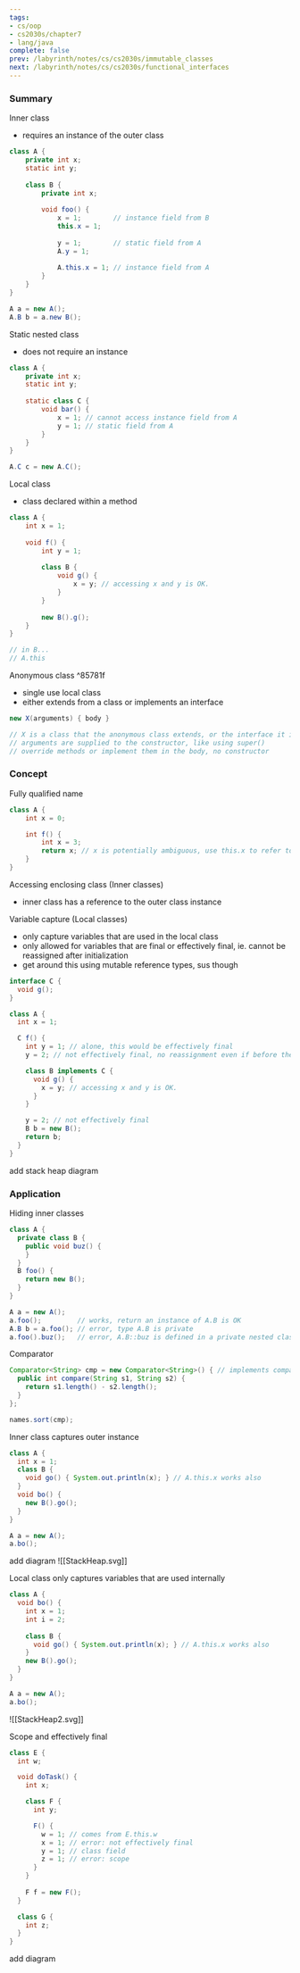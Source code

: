 ```yaml
---
tags:
- cs/oop
- cs2030s/chapter7
- lang/java
complete: false
prev: /labyrinth/notes/cs/cs2030s/immutable_classes
next: /labyrinth/notes/cs/cs2030s/functional_interfaces
---
```


   

### Summary
Inner class
- requires an instance of the outer class
```java
class A {
	private int x;
	static int y;
	
	class B {
		private int x;
		
	    void foo() {
		    x = 1;        // instance field from B
			this.x = 1;
			
		    y = 1;        // static field from A
		    A.y = 1; 
			
		    A.this.x = 1; // instance field from A
	    }
	}
}

A a = new A();
A.B b = a.new B();
```

Static nested class
- does not require an instance
```java
class A {
	private int x;
	static int y;
	
	static class C {
		void bar() {
		    x = 1; // cannot access instance field from A
		    y = 1; // static field from A
	    }
	}
}

A.C c = new A.C();
```

Local class
- class declared within a method
```java
class A {
    int x = 1;
	
    void f() {
	    int y = 1;
		
	    class B {
		    void g() {
		        x = y; // accessing x and y is OK.
			}
	    }
		
	    new B().g();
	}
}

// in B...
// A.this
```

Anonymous class ^85781f
- single use local class
- either extends from a class or implements an interface
```java
new X(arguments) { body }

// X is a class that the anonymous class extends, or the interface it implements
// arguments are supplied to the constructor, like using super()
// override methods or implement them in the body, no constructor
```

### Concept
Fully qualified name
```java
class A {
	int x = 0;

	int f() {
		int x = 3;
		return x; // x is potentially ambiguous, use this.x to refer to outer x
	}
}	
```

Accessing enclosing class (Inner classes)
- inner class has a reference to the outer class instance

Variable capture (Local classes)
- only capture variables that are used in the local class
- only allowed for variables that are final or effectively final, ie. cannot be reassigned after initialization
- get around this using mutable reference types, sus though
```java
interface C {
  void g();
}

class A {
  int x = 1;

  C f() {
    int y = 1; // alone, this would be effectively final
    y = 2; // not effectively final, no reassignment even if before the local class is declared

    class B implements C {
      void g() {
        x = y; // accessing x and y is OK.
      }
    }

	y = 2; // not effectively final
    B b = new B();
    return b;
  }
}
```
 add stack heap diagram

### Application
Hiding inner classes
```java
class A {
  private class B {
    public void buz() { 
    }
  }
  B foo() {
    return new B();
  }
}

A a = new A();
a.foo();         // works, return an instance of A.B is OK
A.B b = a.foo(); // error, type A.B is private
a.foo().buz();   // error, A.B::buz is defined in a private nested class
```

Comparator
```java
Comparator<String> cmp = new Comparator<String>() { // implements comparator
  public int compare(String s1, String s2) {
    return s1.length() - s2.length();
  }
};

names.sort(cmp);
```

Inner class captures outer instance
```java
class A {
  int x = 1;
  class B {
    void go() { System.out.println(x); } // A.this.x works also
  }
  void bo() {
    new B().go();
  }
}

A a = new A();
a.bo();
```
 add diagram
![[StackHeap.svg]]

Local class only captures variables that are used internally
```java
class A {
  void bo() {
    int x = 1;
    int i = 2;
    
    class B {
      void go() { System.out.println(x); } // A.this.x works also
    }
    new B().go();
  }
}

A a = new A();
a.bo();
```
![[StackHeap2.svg]]

Scope and effectively final
```java
class E {
  int w;

  void doTask() {
    int x;

    class F {
      int y;

      F() {
        w = 1; // comes from E.this.w
        x = 1; // error: not effectively final
        y = 1; // class field
        z = 1; // error: scope
      }
    }
  
    F f = new F();
  }

  class G {
    int z;
  }
}
```
 add diagram